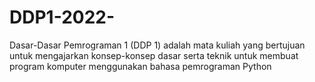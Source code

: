 # DDP1-2022-
Dasar-Dasar Pemrograman 1 (DDP 1) adalah mata kuliah yang bertujuan untuk mengajarkan konsep-konsep dasar serta teknik untuk membuat program komputer menggunakan bahasa pemrograman Python
